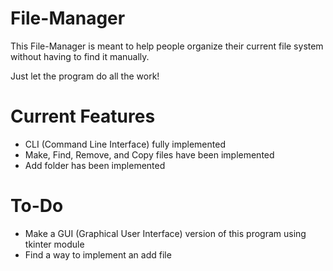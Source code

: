 # File-Manager

This File-Manager is meant to help people organize their current file system without having to find it manually.

Just let the program do all the work!

# Current Features

- CLI (Command Line Interface) fully implemented
- Make, Find, Remove, and Copy files have been implemented
- Add folder has been implemented

# To-Do

- Make a GUI (Graphical User Interface) version of this program using tkinter module
- Find a way to implement an add file
